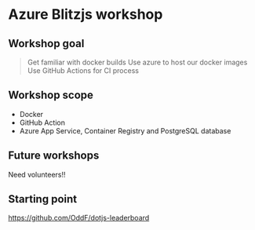# Azure Blitzjs workshop


## Workshop goal
> Get familiar with docker builds
> Use azure to host our docker images
> Use GitHub Actions for CI process

## Workshop scope
* Docker
* GitHub Action
* Azure App Service, Container Registry and PostgreSQL database

## Future workshops
Need volunteers!!

## Starting point 
https://github.com/OddF/dotjs-leaderboard
